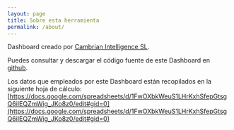 ```yaml
---
layout: page
title: Sobre esta herramienta
permalink: /about/
---
```


Dashboard creado por [Cambrian Intelligence SL](https://cambrianintelligence.com).

Puedes consultar y descargar el código fuente de este Dashboard en [github](https://github.com/cambrian-intelligence/COVID-19_seguimiento).

Los datos que empleados por este Dashboard están recopilados en la siguiente hoja de cálculo: [https://docs.google.com/spreadsheets/d/1FwOXbkWeuS1LHrKxhSfepGtsgQ6iIEQZmWig_JKo8z0/edit#gid=0](https://docs.google.com/spreadsheets/d/1FwOXbkWeuS1LHrKxhSfepGtsgQ6iIEQZmWig_JKo8z0/edit#gid=0)